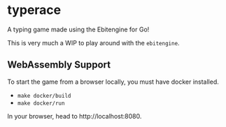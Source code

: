 # typerace

A typing game made using the Ebitengine for Go!

This is very much a WIP to play around with the `ebitengine`.

## WebAssembly Support

To start the game from a browser locally,  you must have docker installed.

- `make docker/build`
- `make docker/run`

In your browser, head to http://localhost:8080.
